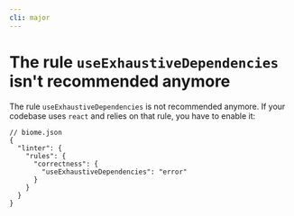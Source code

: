 ```yaml
---
cli: major
---
```


# The rule `useExhaustiveDependencies` isn't recommended anymore

The rule `useExhaustiveDependencies` is not recommended anymore. If your codebase uses `react` and relies on that rule, you have to enable it:


```jsonc
// biome.json
{
  "linter": {
    "rules": {
      "correctness": {
        "useExhaustiveDependencies": "error"
      }
    }
  }
}
```
